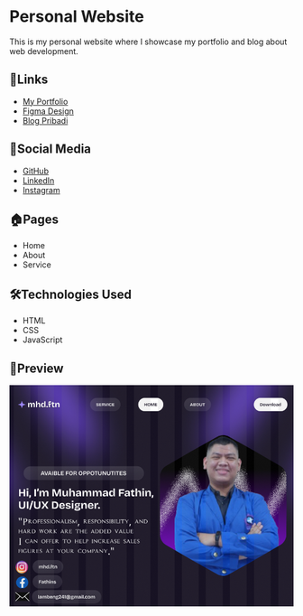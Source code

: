 # Personal Website

This is my personal website where I showcase my portfolio and blog about web development.

## 🔗Links

- [My Portfolio](https://myportfolio.com)
- [Figma Design](https://www.figma.com/design/kIrYaD803wkAqBgETOAPOj/Untitled?node-id=0-1&t=LGcp7uUDeOmxpy1i-1)
- [Blog Pribadi](https://www.blogger.com/blog/posts/6757370479543192752?pli=1)

## 📱Social Media

- [GitHub](https://github.com)
- [LinkedIn](https://www.linkedin.com/in/muhammad-fathin-686407382/)
- [Instagram](https://www.instagram.com/mhd.ftn?igsh=MTJ6eGJnY2VvN3BlbQ==)

## 🏠Pages

- Home
- About
- Service

## 🛠️Technologies Used

- HTML
- CSS
- JavaScript

## 👀Preview

![Website Preview](/assets/PFP.png)